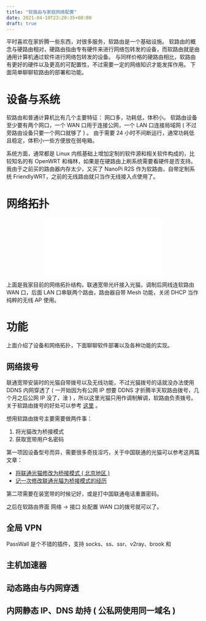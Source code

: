 ```yaml
---
title: "软路由与家庭网络配置"
date: 2021-04-10T23:20:35+08:00
draft: true
---
```


平时喜欢在家折腾一些东西，对很多服务，软路由是一个基础设施。 软路由的概念与硬路由相对，硬路由指由专有硬件来进行网络包转发的设备，而软路由就是由通用计算机通过软件进行网络包转发的设备。 与同样价格的硬路由相比，软路由有更好的硬件以及更高的可配置性，不过需要一定的网络知识才能发挥作用。 下面简单聊聊软路由的部署和功能。

# 设备与系统

软路由和普通计算机比有几个主要特征： 网口多，功耗低，体积小。 软路由设备至少要有两个网口，一个 WAN 口用于连接公网，一个 LAN 口连接局域网 ( 不过旁路由设备只要一个网口就够了 ) 。 由于需要 24 小时不间断运行，通常功耗低且稳定，体积小一些方便放在弱电箱。

系统方面，通常都是 Linux 内核基础上增加定制的软件源和相关软件构成的，比较知名的有 OpenWRT 和梅林，如果是在硬路由上刷系统需要看硬件是否支持。 我由于之前买的路由器内存太少，又买了 NanoPi R2S 作为软路由，自带定制系统 FriendlyWRT，之前的无线路由就只当作无线接入点使用了。

# 网络拓扑

<center><embed src="topo.svg" type="image/svg+xml" /></center>

上面是我家目前的网络拓扑结构，联通宽带光纤接入光猫，调制后网线连软路由 WAN 口，后面 LAN 口串联两个路由，路由器自带 Mesh 功能，关闭 DHCP 当作纯粹的无线 AP 使用。

# 功能

上面介绍了设备和网络拓扑，下面聊聊软件部署以及各种功能的实现。

## 网络拨号

联通宽带安装时的光猫自带拨号以及无线功能，不过光猫拨号的话就没办法使用 DDNS 内网穿透了 ( 一开始因为有公网 IP 想要 DDNS 才折腾半天软路由拨号，几个月之后公网 IP 没了，淦 ) ，所以这里光猫只用作调制解调，软路由负责拨号。 关于软路由拨号的好处可以参考 [这里](https://v2ex.com/t/681901#r_9123965) 。

想用软路由拨号主要需要做两件事：

1.  将光猫改为桥接模式
2.  获取宽带用户名密码

第一项因设备型号而异，需要很多奇技淫巧，关于中国联通的光猫可以参考这两篇文章：

-   [将联通光猫修改为桥接模式 ( 北京地区 )](https://blog.51cto.com/hatech/2521226)
-   [记一次修改联通光猫为桥接模式的经历](https://bygeek.cn/2019/08/18/Change-Optical-modem-to-bridge-mode/)

第二项需要在装宽带的时候记好，或是打中国联通电话重置密码。

之后在软路由界面 网络 -> 接口 处配置 WAN 口的拨号就可以了。

## 全局 VPN

PassWall 是个不错的插件，支持 socks、ss、ssr、v2ray、brook 和

## 主机加速器

## 动态路由与内网穿透

## 内网静态 IP、DNS 劫持 ( 公私网使用同一域名 )
